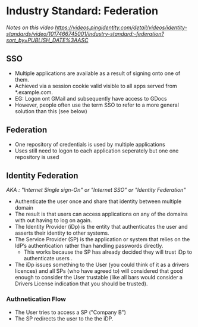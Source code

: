 # Industry Standard: Federation
*Notes on this video https://videos.pingidentity.com/detail/videos/identity-standards/video/1017466745001/industry-standard:-federation?sort_by=PUBLISH_DATE%3AASC*

## SSO
 - Multiple applications are available as a result of signing onto one of them.
 - Achieved via a session cookie valid visible to all apps served from *.example.com.
 - EG: Logon ont GMail and subsequently have access to GDocs
 - However, people often use the term SSO to refer to a more general solution than this (see below)

## Federation
 - One repository of credentials is used by multiple applications
 - Uses still need to logon to each application seperately but one one repository is used

## Identity Federation
*AKA : "Internet Single sign-On" or "Internet SSO" or "Identity Federation"*

 - Authenticate the user once and share that identity between multiple domain
 - The result is that users can access applications on any of the domains with out having to log on again.
 - The Identity Provider (iDp) is the entity that authenticates the user and asserts their identity to other systems.
 - The Service Provider (SP) is the application or system that relies on the IdP’s authentication rather than handling passwords directly.
   - This works because the SP has already decided they will trust iDp to authenticate users .
 - The iDp issues something to the User (you could think of it as a drivers licences) and all SPs (who have agreed to) will considered that good enough to consider the User trustable (like all bars would consider a Drivers License indication that you should be trusted).

### Authnetication Flow
 - The User tries to access a SP ("Company B")
 - The SP redirects the user to the the iDP.
